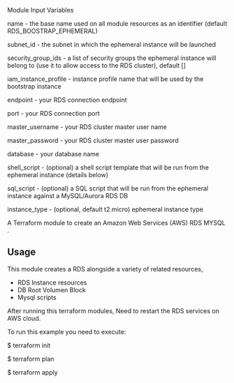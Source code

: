 Module Input Variables

name - the base name used on all module resources as an identifier (default RDS_BOOSTRAP_EPHEMERAL)

subnet_id - the subnet in which the ephemeral instance will be launched

security_group_ids - a list of security groups the ephemeral instance will belong to (use it to allow access to the RDS cluster), default []

iam_instance_profile - instance profile name that will be used by the bootstrap instance

endpoint - your RDS connection endpoint

port - your RDS connection port

master_username - your RDS cluster master user name

master_password - your RDS cluster master user password

database - your database name

shell_script - (optional) a shell script template that will be run from the ephemeral instance (details below)

sql_script - (optional) a SQL script that will be run from the ephemeral instance against a MySQL/Aurora RDS DB

instance_type - (optional, default t2.micro) ephemeral instance type

A Terraform module to create an Amazon Web Services (AWS) RDS MYSQL .

## Usage

This module creates a RDS alongside a variety of related resources,


- RDS Instance resources
- DB Root Volumen Block
- Mysql scripts

After running this terraform modules, Need to restart the RDS services on AWS cloud. 

To run this example you need to execute:

$ terraform init

$ terraform plan

$ terraform apply

